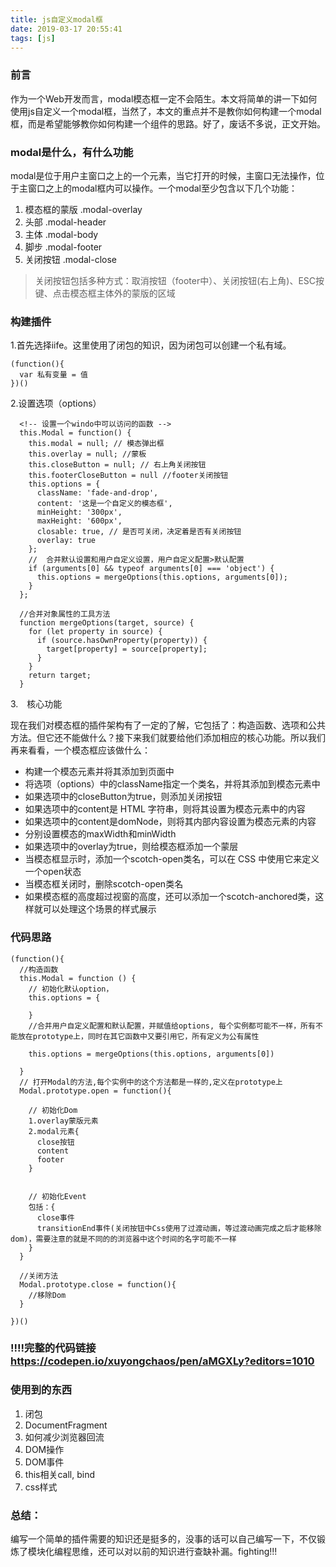 ```yaml
---
title: js自定义modal框
date: 2019-03-17 20:55:41
tags: [js]
---
```


### 前言
作为一个Web开发而言，modal模态框一定不会陌生。本文将简单的讲一下如何使用js自定义一个modal框，当然了，本文的重点并不是教你如何构建一个modal框，而是希望能够教你如何构建一个组件的思路。好了，废话不多说，正文开始。

### modal是什么，有什么功能
modal是位于用户主窗口之上的一个元素，当它打开的时候，主窗口无法操作，位于主窗口之上的modal框内可以操作。一个modal至少包含以下几个功能：
1. 模态框的蒙版 .modal-overlay
2. 头部  .modal-header
3. 主体 .modal-body
4. 脚步 .modal-footer
5. 关闭按钮 .modal-close

>关闭按钮包括多种方式：取消按钮（footer中）、关闭按钮(右上角)、ESC按键、点击模态框主体外的蒙版的区域

### 构建插件
1.首先选择iife。这里使用了闭包的知识，因为闭包可以创建一个私有域。

```
(function(){
  var 私有变量 = 值
})()
```

2.设置选项（options）
```
  <!-- 设置一个windo中可以访问的函数 -->
  this.Modal = function() {
    this.modal = null; // 模态弹出框
    this.overlay = null; //蒙板
    this.closeButton = null; // 右上角关闭按钮
    this.footerCloseButton = null //footer关闭按钮
    this.options = {
      className: 'fade-and-drop',
      content: '这是一个自定义的模态框',
      minHeight: '300px',
      maxHeight: '600px',
      closable: true, // 是否可关闭，决定着是否有关闭按钮
      overlay: true
    };
    //  合并默认设置和用户自定义设置，用户自定义配置>默认配置
    if (arguments[0] && typeof arguments[0] === 'object') {
      this.options = mergeOptions(this.options, arguments[0]);
    }
  };

  //合并对象属性的工具方法
  function mergeOptions(target, source) {
    for (let property in source) {
      if (source.hasOwnProperty(property)) {
        target[property] = source[property];
      }
    }
    return target;
  }
```
3.　核心功能

现在我们对模态框的插件架构有了一定的了解，它包括了：构造函数、选项和公共方法。但它还不能做什么？接下来我们就要给他们添加相应的核心功能。所以我们再来看看，一个模态框应该做什么：

- 构建一个模态元素并将其添加到页面中
- 将选项（options）中的className指定一个类名，并将其添加到模态元素中
- 如果选项中的closeButton为true，则添加关闭按钮
- 如果选项中的content是 HTML 字符串，则将其设置为模态元素中的内容
- 如果选项中的content是domNode，则将其内部内容设置为模态元素的内容
- 分别设置模态的maxWidth和minWidth
- 如果选项中的overlay为true，则给模态框添加一个蒙层
- 当模态框显示时，添加一个scotch-open类名，可以在 CSS 中使用它来定义一个open状态
- 当模态框关闭时，删除scotch-open类名
- 如果模态框的高度超过视窗的高度，还可以添加一个scotch-anchored类，这样就可以处理这个场景的样式展示

### 代码思路
```
(function(){
  //构造函数
  this.Modal = function () {
    // 初始化默认option，　
    this.options = {

    }
    //合并用户自定义配置和默认配置，并赋值给options, 每个实例都可能不一样，所有不能放在prototype上，同时在其它函数中又要引用它，所有定义为公有属性
    
    this.options = mergeOptions(this.options, arguments[0])

  }
  // 打开Modal的方法,每个实例中的这个方法都是一样的,定义在prototype上
  Modal.prototype.open = function(){

    // 初始化Dom
    1.overlay蒙版元素
    2.modal元素{
      close按钮
      content
      footer
    }


    // 初始化Event
    包括：{
      close事件
      transitionEnd事件(关闭按钮中Css使用了过渡动画，等过渡动画完成之后才能移除dom)，需要注意的就是不同的的浏览器中这个时间的名字可能不一样
    }
  }

  //关闭方法
  Modal.prototype.close = function(){
    //移除Dom
  }

})()

```

### !!!!完整的代码链接 https://codepen.io/xuyongchaos/pen/aMGXLy?editors=1010

### 使用到的东西
1. 闭包
2. DocumentFragment
3. 如何减少浏览器回流
4. DOM操作
5. DOM事件
6. this相关call, bind
7. css样式

### 总结：
编写一个简单的插件需要的知识还是挺多的，没事的话可以自己编写一下，不仅锻炼了模块化编程思维，还可以对以前的知识进行查缺补漏。fighting!!!